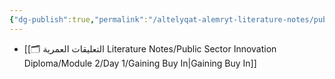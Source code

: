 ```yaml
---
{"dg-publish":true,"permalink":"/altelyqat-alemryt-literature-notes/public-sector-innovation-diploma/module-2/day-1/day-1/"}
---
```



-  [[🗂️ التعليقات العمرية Literature Notes/Public Sector Innovation Diploma/Module 2/Day 1/Gaining Buy In\|Gaining Buy In]]

